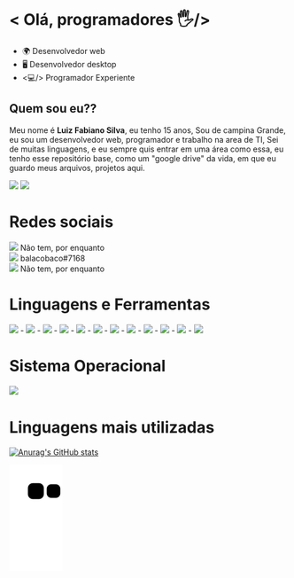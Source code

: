 # < Olá, programadores 🖐️/> 
- 🌍 Desenvolvedor web
- 🖥️ Desenvolvedor desktop
- <💻/> Programador Experiente

## Quem sou eu??
Meu nome é **Luiz Fabiano Silva**, eu tenho 15 anos, Sou de campina Grande, eu sou um desenvolvedor web, programador e trabalho na area de TI,
Sei de muitas linguagens, e eu sempre quis entrar em uma área como essa, eu tenho esse repositório base, como um "google drive" da vida, em que eu
guardo meus arquivos, projetos aqui. 


<div>
  <a href="https://github.com/LuizGafanhotos"></a>
  <img height="180em" src="https://github-readme-stats.vercel.app/api?username=LuizGafanhotos&show_icons=true&theme=dark&include_all_commits=true&count_private=true"/>
  <img height="180em" src="https://github-readme-stats.vercel.app/api/top-langs/?username=LuizGafanhotos&layout=compact&langs_count=7&theme=dark"/>
</div>

# Redes sociais
<div>
  <img src="https://img.shields.io/badge/WhatsApp-25D366?style=for-the-badge&logo=whatsapp&logoColor=white" /> Não tem, por enquanto <br>
  <img src="https://img.shields.io/badge/Discord-7289DA?style=for-the-badge&logo=discord&logoColor=white" /> balacobaco#7168 <br>
  <img src="https://img.shields.io/badge/Gmail-D14836?style=for-the-badge&logo=gmail&logoColor=white" /> Não tem, por enquanto
</div>

# Linguagens e Ferramentas
<div class="lang" style="display: inline_block">
   <img src="https://img.shields.io/badge/C%23-239120?style=for-the-badge&logo=c-sharp&logoColor=white" /> -
   <img src="https://img.shields.io/badge/Python-3776AB?style=for-the-badge&logo=python&logoColor=white" /> -
   <img src="https://img.shields.io/badge/HTML5-E34F26?style=for-the-badge&logo=html5&logoColor=white" /> -
   <img src="https://img.shields.io/badge/CSS3-1572B6?style=for-the-badge&logo=css3&logoColor=white" /> -
   <img src="https://img.shields.io/badge/JavaScript-F7DF1E?style=for-the-badge&logo=javascript&logoColor=black" /> -
   <img src="https://img.shields.io/badge/C-00599C?style=for-the-badge&logo=c&logoColor=white" /> -
   <img src="https://img.shields.io/badge/C%2B%2B-00599C?style=for-the-badge&logo=c%2B%2B&logoColor=white" /> -
   <img src="https://img.shields.io/badge/PHP-777BB4?style=for-the-badge&logo=php&logoColor=white" /> -
   <img src="https://img.shields.io/badge/Kotlin-0095D5?&style=for-the-badge&logo=kotlin&logoColor=white" /> -
   <img src="https://img.shields.io/badge/Go-00ADD8?style=for-the-badge&logo=go&logoColor=white" /> - 
   <img src="https://img.shields.io/badge/Java-ED8B00?style=for-the-badge&logo=java&logoColor=white" /> -
   <img src="https://img.shields.io/badge/TypeScript-007ACC?style=for-the-badge&logo=typescript&logoColor=white" />
</div>

# Sistema Operacional

<img src="https://img.shields.io/badge/Windows-0078D6?style=for-the-badge&logo=windows&logoColor=black" />

# Linguagens mais utilizadas
[![Anurag's GitHub stats](https://github-readme-stats.vercel.app/api?username=anuraghazra)](https://github.com/anuraghazra/github-readme-stats)

![Snake animation](https://github.com/joaotuliojt/joaotuliojt/blob/output/github-contribution-grid-snake.svg)


